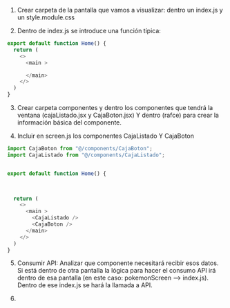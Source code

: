 
1. Crear carpeta de la pantalla que vamos a visualizar: dentro un index.js y un style.module.css

2. Dentro de index.js se introduce una función típica: 

```javascript
export default function Home() {
  return (
    <>
      <main >

      </main>
    </>
  )
}
```
3. Crear carpeta componentes y dentro los componentes que tendrá la ventana (cajaListado.jsx y CajaBoton.jsx) Y dentro (rafce) para crear la información básica del componente.

4. Incluir en screen.js los componentes CajaListado Y CajaBoton 
```javascript
import CajaBoton from "@/components/CajaBoton";
import CajaListado from "@/components/CajaListado";


export default function Home() {


    
  return (
    <>
      <main >
        <CajaListado />
        <CajaBoton />
      </main>
    </>
  )
}
```

5. Consumir API: Analizar que componente necesitará recibir esos datos. Si está dentro de otra pantalla la lógica para hacer el consumo API irá dentro de esa pantalla (en este caso: pokemonScreen --> index.js). Dentro de ese index.js se hará la llamada a API.

6. 